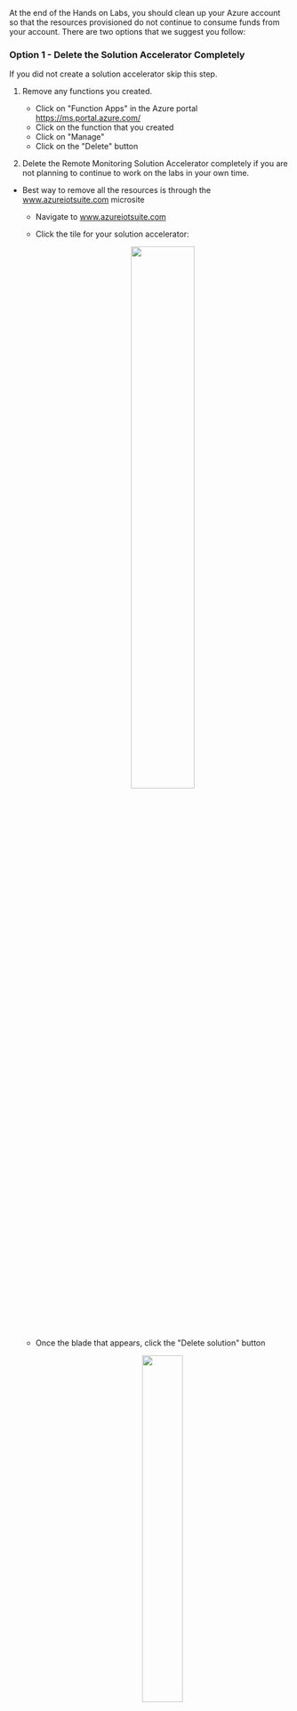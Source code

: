 At the end of the Hands on Labs, you should clean up your Azure account so that the resources provisioned do not continue to consume funds from your account. There are two options that we suggest you follow:

### Option 1 - Delete the Solution Accelerator Completely

If you did not create a solution accelerator skip this step.

1. Remove any functions you created. <br>
    - Click on "Function Apps" in the Azure portal  https://ms.portal.azure.com/
    - Click on the function that you created
    - Click on "Manage"
    - Click on the "Delete" button

1. Delete the Remote Monitoring Solution Accelerator completely if you are not planning to continue to work on the labs in your own time. <br />
  - Best way to remove all the resources is through the www.azureiotsuite.com microsite
    - Navigate to www.azureiotsuite.com
    - Click the tile for your solution accelerator: 
    
      <p align="center">
         <img src="/HOL/IOTHubPiHackathon/images/SolutionReady.jpg" width="50%" height="50%"/> 
      </p> 
    - Once the blade that appears, click the "Delete solution" button
    
      <p align="center">
         <img src="/HOL/IOTHubPiHackathon/images/DeletePCS.jpg" width="40%" height="40%"/> 
      </p> 
      
### Option 2 - Delete the Resource Group

If you did not create the free IoT Hub skip this step.

1. Open the [Azure Portal](https://portal.azure.com/).
1. Select your resource group from the "Resource groups" blade.
1. Select your resource group.
1. Select "Delete resource group"
1. Enter the name of the resource group.  <b>Be sure not to delete any resource groups you did not create!</b>
1. Click "Delete".

### Option 3 - Reduce the size of the running Azure services
If you plan on using the PCS after this lab, you can leave it running but it's recommended that you reduce the size/scale of some of the resources so that the services consume less from your subscription. 
1. Change the IoT Hub from an S2 – Standard to an S1 – Standard.
  - Within the solution accelerator resource group, click on the IoT Hub service. 
  - Navigate to Settings -> Pricing and Scale -> and change the pricing tier to S1 – Standard. Make sure to click "Save" in the top navigation.
    
      <p align="center">
         <img src="/HOL/IOTHubPiHackathon/images/reduceIoTHub.jpg" width="90%" height="90%"/> 
      </p> 

2. Change the Storage account from Standard – GRS to Standard – LRS.
  - Click on the solution accelerator storage account
  - Navigate to Settings -> Configuration. Select Locally-redundant storage (LRS). Make sure to click Save in the top navigation.

      <p align="center">
         <img src="/HOL/IOTHubPiHackathon/images/reduceStorage.jpg" width="90%" height="90%"/> 
      </p> 
      
3. Change the App Service plans from S1 - Standard to B1 – Basic. Note that there’s two app services to scale down. 
   - Click on the app service plans that were provisioned as part of the solution accelerator
   - Under Settings -> Scale Up (App Service Plan), select the B1 - Basic plan and click "Select"
   - Do the same for the *-jobhost* service plan
     <p align="center">
         <img src="/HOL/IOTHubPiHackathon/images/reduceAppService.jpg" width="90%" height="90%"/> 
      </p>   
      
4. Pause the simulated devices. The simulated devices run in a web job. To completely halt generation of new data when not in use, you can stop the web job in which the simulated devices are running.
  - From within the jobhost service plan, select Settings -> Webjobs. 
  - Right-click the "DeviceSimulator-Webjob" webjob. Click "Stop". 

      <p align="center">
         <img src="/HOL/IOTHubPiHackathon/images/pauseSimulatedDevices.jpg" width="90%" height="90%"/> 
      </p> 


